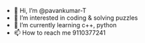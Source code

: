 - 👋 Hi, I’m @pavankumar-T
- 👀 I’m interested in coding & solving puzzles
- 🌱 I’m currently learning c++, python
- 📫 How to reach me 9110377241


<!---
pavankumar-T/pavankumar-T is a ✨ special ✨ repository because its `README.md` (this file) appears on your GitHub profile.
You can click the Preview link to take a look at your changes.
--->
